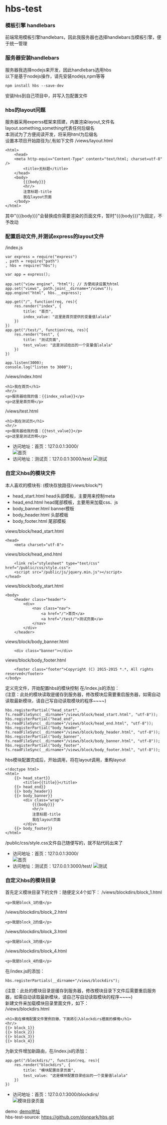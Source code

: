 # hbs-test


### 模板引擎 handlebars
前端常用模板引擎handlebars，因此我服务器也选择handlebars当模板引擎，便于统一管理

### 服务器安装handlebars
服务器我选择nodejs来开发，因此handlebars选用hbs  
以下是基于nodejs操作，请先安装nodejs,npm等等

	npm install hbs --save-dev
安装hbs到自己项目中，并写入包配置文件

### hbs的layout问题
服务器采用experss框架来搭建，内置渲染layout,文件名layout.something,something代表任何后缀名  
本测试为了方便阅读开发，将采用html为后缀名  
设置本项目开始路径为/,有如下文件
/views/layout.html 

	<html>
		<head>
		<meta http-equiv="Content-Type" content="text/html; charset=utf-8" /> 
			<title>无标题</title>
		</head>
		<body>
			{{{body}}}
			<hr/>
            注意标题-title
			我在layout页面
		</body>
	</html>
其中"{{{body}}}"会替换成你需要渲染的页面文件，暂时"{{{body}}}"为固定，不予改动

### 配置启动文件,并测试express的layout文件
/index.js

	var express = require("express")
	, path = require("path")
	, hbs = require("hbs");

	var app = express();

	app.set("view engine", "html"); // 方便阅读设置为html
	app.set("views", path.join(__dirname+"/views"));
	app.engine("html", hbs.__express);
    
	app.get("/", function(req, res){
		res.render("index", {
			title: "首页",
            index_value: "这里是首页提供的变量值lalala"
		})
	})
	app.get("/test/", function(req, res){
		res.render("test", {
			title: "测试页面",
            test_value: "这是测试给出的一个变量值lalala"
		})
	})

	app.listen(3000);
	console.log("listen to 3000");
/views/index.html

	<h1>我在首页</h1>
	<hr/>
    <p>服务器给我的值：{{index_value}}</p>
	<p>这里是首页啊</p>
/views/test.html
	
    <h1>我在测试页</h1>
    <hr/>
    <p>服务器给我的值：{{test_value}}</p>
    <p>这里是测试页啊</p>
    
+ 访问地址：首页：127.0.0.1:3000/  
![首页](./public/img/index.jpg)  
+ 访问地址：测试页：127.0.0.1:3000/test/
![测试](./public/img/test.jpg)  

### 自定义hbs的模块文件
本人喜欢的模块有: (模块存放路径/views/block/*)
+ head_start.html head头部模板，主要用来控制meta
+ head_end.html head尾部模板，主要用来加载css、js
+ body_banner.html banner模板
+ body_header.html 头部模板
+ body_footer.html 尾部模板

views/block/head_start.html

	<head>
		<meta charset="utf-8">
views/block/head_end.html

		<link rel="stylesheet" type="text/css" href="/public/css/style.css">
		<script src="/public/js/jquery.min.js"></script>
	</head>
views/block/body_start.html
	
    <body>
        <header class="header">
            <div>
                <nav class="nav">
                    <a href="/">首页</a>
                    <a href="/test/">测试页面</a>
                </nav>
            </div>
        </header>
views/block/body_banner.html

		<div class="banner"></div>

views/block/body_footer.html

		<footer class="footer">Copyright (C) 2015-2015 *.*, All rights reserved</footer>
	</body>
定义完文件，开始配置hbs的模块控制
在/index.js的添加：  
(注意：此处的模块读取是缓存到服务器，修改模块后需要重启服务器，如需自动读取最新模块，请自己写自动读取模块的程序~~~~)

    hbs.registerPartial("head_start", fs.readFileSync(__dirname+"/views/block/head_start.html", "utf-8"));
    hbs.registerPartial("head_end", fs.readFileSync(__dirname+"/views/block/head_end.html", "utf-8"));
    hbs.registerPartial("body_header", fs.readFileSync(__dirname+"/views/block/body_header.html", "utf-8"));
    hbs.registerPartial("body_banner", fs.readFileSync(__dirname+"/views/block/body_banner.html", "utf-8"));
    hbs.registerPartial("body_footer", fs.readFileSync(__dirname+"/views/block/body_footer.html", "utf-8"));
hbs模块配置完成后，开始调用，将在layout调用，重构layout

	<!doctype html>
	<html>
		{{> head_start}}
			<title>{{title}}</title>
		{{> head_end}}
		{{> body_header}}
		{{> body_banner}}
			<div class="wrap">
				{{{body}}}
				<hr/>
				注意标题-title
				我在layout页面
			</div>
		{{> body_footer}}
	</html>
/public/css/style.css文件自己随便写的，就不贴代码出来了
+ 访问地址：首页：127.0.0.1:3000/  
![首页](./public/img/block_index.jpg)  
+ 访问地址：测试页：127.0.0.1:3000/test/
![测试](./public/img/block_test.jpg)  

### 自定义hbs的模块目录
首先定义模块目录下的文件：随便定义4个如下：
/views/blockdirs/block_1.html
	
    <p>我是block_1的值</p>
/views/blockdirs/block_2.html
	
    <p>我是block_2的值</p>
/views/blockdirs/block_3.html
	
    <p>我是block_3的值</p>
/views/blockdirs/block_4.html
	
    <p>我是block_4的值</p>
在/index.js的添加：  

	hbs.registerPartials(__dirname+"/views/blockdirs");
(注意：此处的模块目录是缓存到服务器，修改模块目录下文件后需要重启服务器，如需自动读取最新模块，请自己写自动读取模块的程序~~~~)  
新建文件来加载模块目录里面文件，如下：  
/views/blockdirs.html

    <h1>我在模塊配置文件實例目錄，下面將引入blockdirs裡面的模塊</h1>
    <hr/>
    {{> block_1}}
    {{> block_2}}
    {{> block_3}}
    {{> block_4}}
为新文件增加新路由，在/index.js的添加：

    app.get("/blockdirs/", function(req, res){
        res.render("blockdirs", {
            title: "模块配置目录页面",
            test_value: "这是模块配置目录给出的一个变量值lalala"
        })
    })
+ 访问地址：首页：127.0.0.1:3000/blockdirs/  
![模块目录页面](./public/img/blockdirs.jpg) 

demo: [demo地址](http://hbs-test.clary.cc)  
hbs-test-source: https://github.com/donpark/hbs.git
